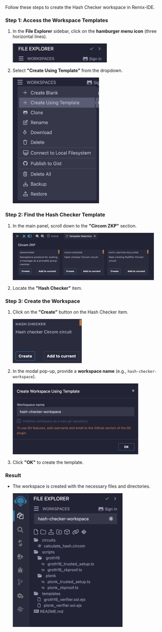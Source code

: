 Follow these steps to create the Hash Checker workspace in Remix-IDE.

### Step 1: Access the Workspace Templates

1. In the **File Explorer** sidebar, click on the **hamburger menu icon** (three horizontal lines).

   <img src="https://raw.githubusercontent.com/ethereum/remix-workshops/master/CircomHashChecker/step-2/images/hamburger_menu.png" alt="hamburger-menu" width=300 height=60>

2. Select **"Create Using Template"** from the dropdown.

   <img src="https://raw.githubusercontent.com/ethereum/remix-workshops/master/CircomHashChecker/step-2/images/create_using_template.png" alt="create-using-template" width=275 height=400>

### Step 2: Find the Hash Checker Template

1. In the main panel, scroll down to the **"Circom ZKP"** section.

   <img src="https://raw.githubusercontent.com/ethereum/remix-workshops/master/CircomHashChecker/step-2/images/circom_zkp_section.png" alt="create-zkp-section" width=450 height=150>

2. Locate the **"Hash Checker"** item.

### Step 3: Create the Workspace

1. Click on the **"Create"** button on the Hash Checker item.

   <img src="https://raw.githubusercontent.com/ethereum/remix-workshops/master/CircomHashChecker/step-2/images/create_hash_checker.png" alt="create-hash-checker" width=220 height=140>

2. In the modal pop-up, provide a **workspace name** (e.g., `hash-checker-workspace`).

   <img src="https://raw.githubusercontent.com/ethereum/remix-workshops/master/CircomHashChecker/step-2/images/workspace_name_modal.png" alt="workspace-name-modal" width=400 height=225>

3. Click **"OK"** to create the template.

### Result

- The workspace is created with the necessary files and directories.

   <img src="https://raw.githubusercontent.com/ethereum/remix-workshops/master/CircomHashChecker/step-2/images/workspace_files.png" alt="workspace-name-modal" width=350 height=425>
